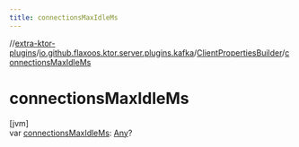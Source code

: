 ```yaml
---
title: connectionsMaxIdleMs
---
```

//[extra-ktor-plugins](../../../index.md)/[io.github.flaxoos.ktor.server.plugins.kafka](../index.md)/[ClientPropertiesBuilder](index.md)/[connectionsMaxIdleMs](connections-max-idle-ms.md)



# connectionsMaxIdleMs



[jvm]\
var [connectionsMaxIdleMs](connections-max-idle-ms.md): [Any](https://kotlinlang.org/api/latest/jvm/stdlib/kotlin/-any/index.md)?




